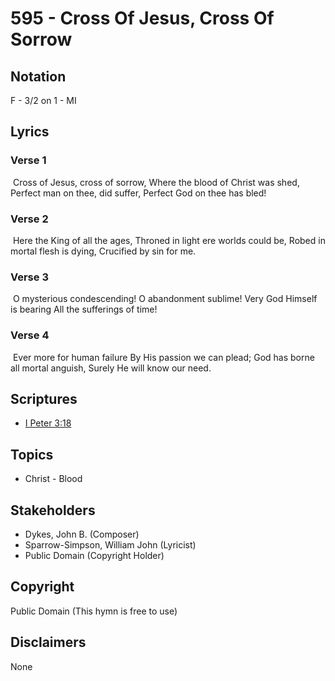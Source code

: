 # 595 - Cross Of Jesus, Cross Of Sorrow

## Notation

F - 3/2 on 1 - MI

## Lyrics

### Verse 1

 Cross of Jesus, cross of sorrow, Where the blood of Christ was shed, Perfect man on thee, did suffer, Perfect God on thee has bled!

### Verse 2

 Here the King of all the ages, Throned in light ere worlds could be, Robed in mortal flesh is dying, Crucified by sin for me. 

### Verse 3

 O mysterious condescending! O abandonment sublime! Very God Himself is bearing All the sufferings of time!

### Verse 4

 Ever more for human failure By His passion we can plead; God has borne all mortal anguish, Surely He will know our need. 


## Scriptures

- [I Peter 3:18](https://www.biblegateway.com/passage/?search=I%20Peter%203%3A18)

## Topics

- Christ - Blood

## Stakeholders

- Dykes, John B. (Composer)
- Sparrow-Simpson, William John (Lyricist)
- Public Domain (Copyright Holder)

## Copyright

Public Domain
(This hymn is free to use)

## Disclaimers

None

